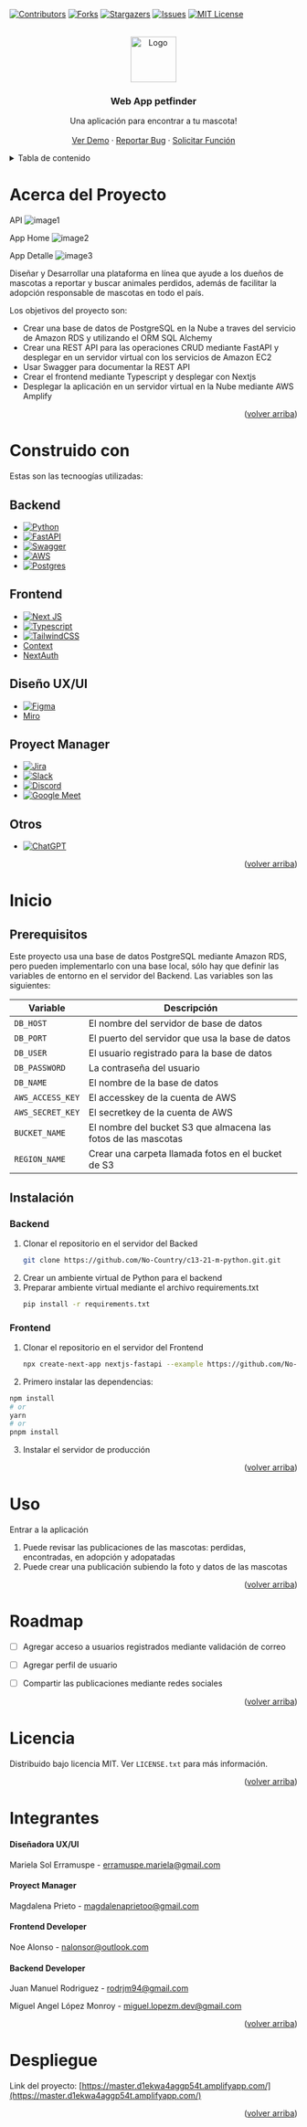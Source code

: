 <!-- Improved compatibility of volver arriba link: See: https://github.com/othneildrew/Best-README-Template/pull/73 -->
<a name="readme-top"></a>
<!--
*** Thanks for checking out the Best-README-Template. If you have a suggestion
*** that would make this better, please fork the repo and create a pull request
*** or simply open an issue with the tag "enhancement".
*** Don't forget to give the project a star!
*** Thanks again! Now go create something AMAZING! :D
-->



<!-- PROJECT SHIELDS -->
<!--
*** I'm using markdown "reference style" links for readability.
*** Reference links are enclosed in brackets [ ] instead of parentheses ( ).
*** See the bottom of this document for the declaration of the reference variables
*** for contributors-url, forks-url, etc. This is an optional, concise syntax you may use.
*** https://www.markdownguide.org/basic-syntax/#reference-style-links
-->
[![Contributors][contributors-shield]][contributors-url]
[![Forks][forks-shield]][forks-url]
[![Stargazers][stars-shield]][stars-url]
[![Issues][issues-shield]][issues-url]
[![MIT License][license-shield]][license-url]
<!-- [![LinkedIn][linkedin-shield]][linkedin-url] -->



<!-- PROJECT LOGO -->
<br />
<div align="center">
  <a href="https://github.com/mikelm2020/video-streaming.git">
    <img src="https://github.com/mikelm2020/video-streaming.git/blob/961be498851fc7b1e9d940550e7eb54ea3b2130f/logo.png" alt="Logo" width="80" height="80">
  </a>

  <h3 align="center">Web App petfinder</h3>

  <p align="center">
    Una aplicación para encontrar a tu mascota!
    <!-- <br />
    <a href="https://github.com/No-Country/c13-21-m-python.git"><strong>Explore the docs »</strong></a> -->
    <br />
    <br />
    <a href="https://master.d1ekwa4aggp54t.amplifyapp.com/">Ver Demo</a>
    ·
    <a href="https://github.com/No-Country/c13-21-m-python.git/issues">Reportar Bug</a>
    ·
    <a href="https://github.com/No-Country/c13-21-m-python.git/issues">Solicitar Función</a>
  </p>
</div>



<!-- TABLE OF CONTENTS -->
<details>
  <summary>Tabla de contenido</summary>
  <ol>
    <li>
      <a href="#Acerca del Proyecto">Acerca del proyecto</a>
      <ul>
        <li><a href="#Construido con">Construido con</a></li>
      </ul>
    </li>
    <li>
      <a href="#Inicio">Inicio</a>
      <ul>
        <li><a href="#Prerequisitos">Prerequisitos</a></li>
        <li><a href="#Instalación">Instalación</a></li>
      </ul>
    </li>
    <li><a href="#Uso">Uso</a></li>
    <li><a href="#Roadmap">Roadmap</a></li>
    <!-- <li><a href="#contributing">Contribución</a></li> -->
    <li><a href="#Licencia">Licencia</a></li>
    <li><a href="#Integrantes">Integrantes</a></li>
    <li><a href="#Despliegue">Despliegue</a></li>
  </ol>
</details>



<!-- ABOUT THE PROJECT -->
# Acerca del Proyecto

API
![image1](./api/fotos/image1.png)

App Home
![image2](./api/fotos/image2.png)

App Detalle
![image3](./api/fotos/image3.png)

Diseñar y Desarrollar una plataforma en línea que ayude a los dueños 
de mascotas a reportar y buscar animales perdidos, además de facilitar 
la adopción responsable de mascotas en todo el país.

Los objetivos del proyecto son:
* Crear una base de datos de PostgreSQL en la Nube  a traves del servicio de Amazon RDS y utilizando el ORM SQL Alchemy
* Crear una REST API para las operaciones CRUD mediante FastAPI y desplegar en un servidor virtual con los servicios de Amazon EC2
* Usar Swagger para documentar la REST API
* Crear el frontend mediante Typescript y desplegar con Nextjs
* Desplegar la aplicación en un servidor virtual en la Nube mediante AWS Amplify


<p align="right">(<a href="#readme-top">volver arriba</a>)</p>



# Construido con

Estas son las tecnoogías utilizadas:

## Backend

* [![Python][Python]][Python-url]
* [![FastAPI][FastAPI]][FastAPI-url]
* [![Swagger][Swagger]][Swagger-url]
* [![AWS][AWS]][AWS-url]
* [![Postgres][Postgres]][Postgres-url]

## Frontend

* [![Next JS][Next JS]][Next JS-url]
* [![Typescript][Typescript]][Typescript-url]
* [![TailwindCSS][TailwindCSS]][TailwindCSS-url]
* [Context][Context-url]
* [NextAuth][NextAuth-url]

## Diseño UX/UI

* [![Figma][Figma]][Figma-url]
* [Miro][Miro-url]

## Proyect Manager

* [![Jira][Jira]][Jira-url]
* [![Slack][Slack]][Slack-url]
* [![Discord][Discord]][Discord-url]
* [![Google Meet][Google Meet]][Google Meet-url]

## Otros

* [![ChatGPT][ChatGPT]][ChatGPT-url]

<p align="right">(<a href="#readme-top">volver arriba</a>)</p>



<!-- GETTING STARTED -->
# Inicio


## Prerequisitos

Este proyecto usa una base de datos PostgreSQL mediante Amazon RDS, pero pueden implementarlo con una base local, sólo hay que definir las variables de entorno en el servidor del Backend.
Las variables son las siguientes:

| Variable | Descripción |
| --- | --- |
| `DB_HOST` | El nombre del servidor de base de datos |
| `DB_PORT` | El puerto del servidor que usa la base de datos |
| `DB_USER` | El usuario registrado para la base de datos |
| `DB_PASSWORD` | La contraseña del usuario |
| `DB_NAME` | El nombre de la base de datos |
| `AWS_ACCESS_KEY` | El accesskey de la cuenta de AWS |
| `AWS_SECRET_KEY` | El secretkey de la cuenta de AWS |
| `BUCKET_NAME` | El nombre del bucket S3 que almacena las fotos de las mascotas |
| `REGION_NAME` | Crear una carpeta llamada fotos en el bucket de S3 |

## Instalación

### Backend
1. Clonar el repositorio en el servidor del Backed
   ```sh
   git clone https://github.com/No-Country/c13-21-m-python.git.git
   ```
2. Crear un ambiente virtual de Python para el backend
3. Preparar ambiente virtual mediante el archivo  requirements.txt
   ```sh
   pip install -r requirements.txt
   ```
### Frontend
1. Clonar el repositorio en el servidor del Frontend
   ```sh
   npx create-next-app nextjs-fastapi --example https://github.com/No-Country/c13-21-m-python.git.git
   ```
2. Primero instalar las dependencias:

```bash
npm install
# or
yarn
# or
pnpm install
```
3. Instalar el servidor de producción

<p align="right">(<a href="#readme-top">volver arriba</a>)</p>



<!-- USAGE EXAMPLES -->
# Uso

Entrar a la aplicación 
1. Puede revisar las publicaciones de las mascotas: perdidas, encontradas, en adopción y adopatadas
2. Puede crear una publicación subiendo la foto y datos de las mascotas

<p align="right">(<a href="#readme-top">volver arriba</a>)</p>



<!-- ROADMAP -->
# Roadmap

- [ ] Agregar acceso a usuarios registrados mediante validación de correo
- [ ] Agregar perfil de usuario
- [ ] Compartir las publicaciones mediante redes sociales


<!-- See the [open issues](https://github.com/No-Country/c13-21-m-python.git/issues) for a full list of proposed features (and known issues). -->

<p align="right">(<a href="#readme-top">volver arriba</a>)</p>



<!-- CONTRIBUTING -->
<!-- ## Contributing

Contributions are what make the open source community such an amazing place to learn, inspire, and create. Any contributions you make are **greatly appreciated**.

If you have a suggestion that would make this better, please fork the repo and create a pull request. You can also simply open an issue with the tag "enhancement".
Don't forget to give the project a star! Thanks again!

1. Fork the Project
2. Create your Feature Branch (`git checkout -b feature/AmazingFeature`)
3. Commit your Changes (`git commit -m 'Add some AmazingFeature'`)
4. Push to the Branch (`git push origin feature/AmazingFeature`)
5. Open a Pull Request -->

<!-- <p align="right">(<a href="#readme-top">volver arriba</a>)</p> -->



<!-- LICENSE -->
# Licencia

Distribuido bajo licencia MIT. Ver `LICENSE.txt` para más información.

<p align="right">(<a href="#readme-top">volver arriba</a>)</p>



<!-- CONTACTO -->
# Integrantes

#### Diseñadora UX/UI
Mariela Sol Erramuspe - erramuspe.mariela@gmail.com

#### Proyect Manager
Magdalena Prieto - magdalenaprietoo@gmail.com

#### Frontend Developer
Noe Alonso - nalonsor@outlook.com

#### Backend Developer
Juan Manuel Rodriguez - rodrjm94@gmail.com

Miguel Angel López Monroy - miguel.lopezm.dev@gmail.com



<p align="right">(<a href="#readme-top">volver arriba</a>)</p>



<!-- ACKNOWLEDGMENTS -->
# Despliegue

Link del proyecto: [https://master.d1ekwa4aggp54t.amplifyapp.com/](https://master.d1ekwa4aggp54t.amplifyapp.com/)

<!-- * [Choose an Open Source License](https://choosealicense.com)
* [Django Documentation](https://docs.djangoproject.com/en/4.1/)
* [Django Rest Framework Documentation](https://www.django-rest-framework.org/)
* [Django Class Based View Inspector](http://ccbv.co.uk/)
* [Classy Django Rest Framework](https://www.cdrf.co/)
* [Platzi Platform](https://platzi.com/)
* [Udemy Platform](https://www.udemy.com/)
* [Real Python Tutorials](https://realpython.com/)
* [Blog Developer.pe](http://www.developerpe.com/) -->

<p align="right">(<a href="#readme-top">volver arriba</a>)</p>



<!-- MARKDOWN LINKS & IMAGES -->
<!-- https://www.markdownguide.org/basic-syntax/#reference-style-links -->
[contributors-shield]: https://img.shields.io/github/contributors/mikelm2020/video-streaming.svg?style=for-the-badge
[contributors-url]: https://github.com/No-Country/c13-21-m-python.git/graphs/contributors
[forks-shield]: https://img.shields.io/github/forks/mikelm2020/video-streaming.svg?style=for-the-badge
[forks-url]: https://github.com/No-Country/c13-21-m-python.git/network/members
[stars-shield]: https://img.shields.io/github/stars/mikelm2020/video-streaming.svg?style=for-the-badge
[stars-url]: https://github.com/No-Country/c13-21-m-python.git/stargazers
[issues-shield]: https://img.shields.io/github/issues/mikelm2020/video-streaming.svg?style=for-the-badge
[issues-url]: https://github.com/No-Country/c13-21-m-python.git/issues
[license-shield]: https://img.shields.io/github/license/mikelm2020/video-streaming.svg?style=for-the-badge
[license-url]: https://github.com/No-Country/c13-21-m-python.git/blob/master/LICENSE.txt
[linkedin-shield]: https://img.shields.io/badge/-LinkedIn-black.svg?style=for-the-badge&logo=linkedin&colorB=555
[linkedin-url]: https://linkedin.com/in/miguellopezmdev
[product-screenshot]: https://github.com/No-Country/c13-21-m-python.git/blob/82a8c694a418723faacf992c5dd76b6e328120f8/api_playlists.png
[Python]: https://img.shields.io/badge/python-3670A0?style=for-the-badge&logo=python&logoColor=ffdd54
[Python-url]: https://www.python.org/
[FastAPI]: https://img.shields.io/badge/FastAPI-005571?style=for-the-badge&logo=fastapi
[FastAPI-url]: https://fastapi.tiangolo.com/es/
[Swagger]: https://img.shields.io/badge/-Swagger-%23Clojure?style=for-the-badge&logo=swagger&logoColor=white
[Swagger-url]: https://swagger.io/
[AWS]: https://img.shields.io/badge/AWS-%23FF9900.svg?style=for-the-badge&logo=amazon-aws&logoColor=white
[AWS-url]: https://docs.aws.amazon.com/es_es/
[Postgres]: https://img.shields.io/badge/postgres-%23316192.svg?style=for-the-badge&logo=postgresql&logoColor=white
[Postgres-url]: https://www.postgresql.org/

[Next JS]: https://img.shields.io/badge/Next-black?style=for-the-badge&logo=next.js&logoColor=white
[Next JS-url]: https://nextjs.org/
[TailwindCSS]: https://img.shields.io/badge/tailwindcss-%2338B2AC.svg?style=for-the-badge&logo=tailwind-css&logoColor=white
[TailwindCSS-url]: https://tailwindcss.com/
[Typescript]: https://img.shields.io/badge/typescript-%23007ACC.svg?style=for-the-badge&logo=typescript&logoColor=white
[Typescript-url]: https://www.typescriptlang.org/
<!-- [NeaxtAuth]: https://img.shields.io/badge/postgres-%23316192.svg?style=for-the-badge&logo=postgresql&logoColor=white
[NeaxtAuth]: https://www.postgresql.org/ -->

[Figma]: https://img.shields.io/badge/figma-%23F24E1E.svg?style=for-the-badge&logo=figma&logoColor=white
[Figma-url]: https://www.figma.com/
[Jira]: https://img.shields.io/badge/jira-%230A0FFF.svg?style=for-the-badge&logo=jira&logoColor=whitelogo=tailwind-css&logoColor=white
[Jira-url]: https://magdalenaprietoo.atlassian.net/jira/software
[Slack]: https://img.shields.io/badge/Slack-4A154B?style=for-the-badge&logo=slack&logoColor=white
[Slack-url]: https://app.slack.com/
[Discord]: https://img.shields.io/badge/Discord-%235865F2.svg?style=for-the-badge&logo=discord&logoColor=white
[Discord-url]: https://discord.com/
[Google Meet]: https://img.shields.io/badge/Google%20Meet-00897B?style=for-the-badge&logo=google-meet&logoColor=white
[Google Meet-url]: https://meet.google.com/
[ChatGPT]: https://img.shields.io/badge/chatGPT-74aa9c?style=for-the-badge&logo=openai&logoColor=white
[ChatGPT-url]: https://chat.openai.com/

[Context]: Context
[Context-url]: https://context.ai/
[NextAuth]: NeaxtAuth
[NextAuth-url]: https://next-auth.js.org/
[Miro]: Miro
[Miro-url]: https://miro.com/